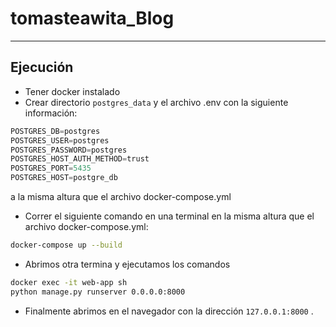 # tomasteawita_Blog
---
## Ejecución
* Tener docker instalado
* Crear directorio `postgres_data` y el archivo .env con la siguiente información:
```python
POSTGRES_DB=postgres
POSTGRES_USER=postgres
POSTGRES_PASSWORD=postgres
POSTGRES_HOST_AUTH_METHOD=trust
POSTGRES_PORT=5435
POSTGRES_HOST=postgre_db
```
a la misma altura que el archivo docker-compose.yml
* Correr el siguiente comando en una terminal en la misma altura que el archivo docker-compose.yml:
```bash
docker-compose up --build
```
* Abrimos otra termina y ejecutamos los comandos
```bash
docker exec -it web-app sh
python manage.py runserver 0.0.0.0:8000
```
* Finalmente abrimos en el navegador con la dirección `127.0.0.1:8000`
.
